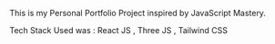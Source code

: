 This is my Personal Portfolio Project inspired by JavaScript Mastery. 

Tech Stack Used was : React JS , Three JS , Tailwind CSS 
